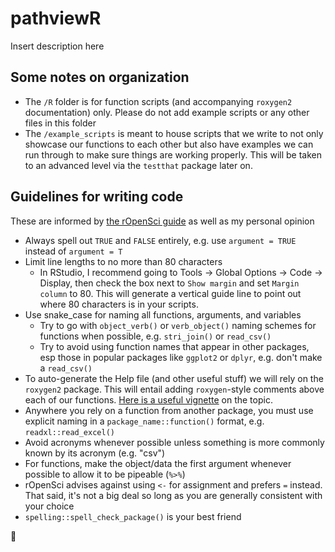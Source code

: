 # pathviewR
Insert description here

## Some notes on organization
- The `/R` folder is for function scripts (and accompanying `roxygen2` 
documentation) only. Please do not add example scripts or any other 
files in this folder
- The `/example_scripts` is meant to house scripts that we write to 
not only showcase our functions to each other but also have examples we can
run through to make sure things are working properly. This will be taken
to an advanced level via the `testthat` package later on.

## Guidelines for writing code
These are informed by [the rOpenSci guide](https://devguide.ropensci.org/) 
as well as my personal opinion
- Always spell out `TRUE` and `FALSE` entirely, e.g. use `argument = TRUE` 
instead of `argument = T`
- Limit line lengths to no more than 80 characters
	- In RStudio, I recommend going to Tools -> Global Options -> Code -> 
  Display, then check the box next to `Show margin` and set `Margin 
  column` to 80. This will generate a vertical guide line to point out 
  where 80 characters is in your scripts.
- Use snake_case for naming all functions, arguments, and variables 
	- Try to go with `object_verb()` or `verb_object()` naming schemes for 
  functions when possible, e.g. `stri_join()` or `read_csv()`
	- Try to avoid using function names that appear in other packages, esp 
  those in popular packages like `ggplot2` or `dplyr`, e.g. don't make a 
  `read_csv()`
- To auto-generate the Help file (and other useful stuff) we will rely on the
`roxygen2` package. This will entail adding `roxygen`-style comments above 
each of our functions. [Here is a useful vignette](https://cran.r-project.org/web/packages/roxygen2/vignettes/rd.html) 
on the topic.
- Anywhere you rely on a function from another package, you must use 
explicit naming in a `package_name::function()` format, e.g. 
`readxl::read_excel()`
- Avoid acronyms whenever possible unless something is more commonly known 
by its acronym (e.g. "csv")
- For functions, make the object/data the first argument whenever possible 
to allow it to be pipeable (`%>%`)
- rOpenSci advises against using `<-` for assignment and prefers `=` 
instead. That said, it's not a big deal so long as you are generally 
consistent with your choice
- `spelling::spell_check_package()` is your best friend

🐢

